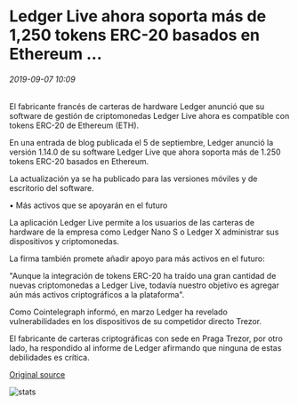 # Ledger Live ahora soporta más de 1,250 tokens ERC-20 basados en Ethereum ...

###### 2019-09-07 10:09

El fabricante francés de carteras de hardware Ledger anunció que su software de gestión de criptomonedas Ledger Live ahora es compatible con tokens ERC-20 de Ethereum (ETH).

En una entrada de blog publicada el 5 de septiembre, Ledger anunció la versión 1.14.0 de su software Ledger Live que ahora soporta más de 1.250 tokens ERC-20 basados en Ethereum.

La actualización ya se ha publicado para las versiones móviles y de escritorio del software.

• Más activos que se apoyarán en el futuro

La aplicación Ledger Live permite a los usuarios de las carteras de hardware de la empresa como Ledger Nano S o Ledger X administrar sus dispositivos y criptomonedas.

La firma también promete añadir apoyo para más activos en el futuro:

"Aunque la integración de tokens ERC-20 ha traído una gran cantidad de nuevas criptomonedas a Ledger Live, todavía nuestro objetivo es agregar aún más activos criptográficos a la plataforma".

Como Cointelegraph informó, en marzo Ledger ha revelado vulnerabilidades en los dispositivos de su competidor directo Trezor.

El fabricante de carteras criptográficas con sede en Praga Trezor, por otro lado, ha respondido al informe de Ledger afirmando que ninguna de estas debilidades es crítica.

[Original source](https://cointelegraph.com/news/ledger-live-now-supports-over-1-250-ethereum-based-erc-20-tokens)

![stats](https://c.statcounter.com/11760860/0/a89fa40b/1/ "stats")